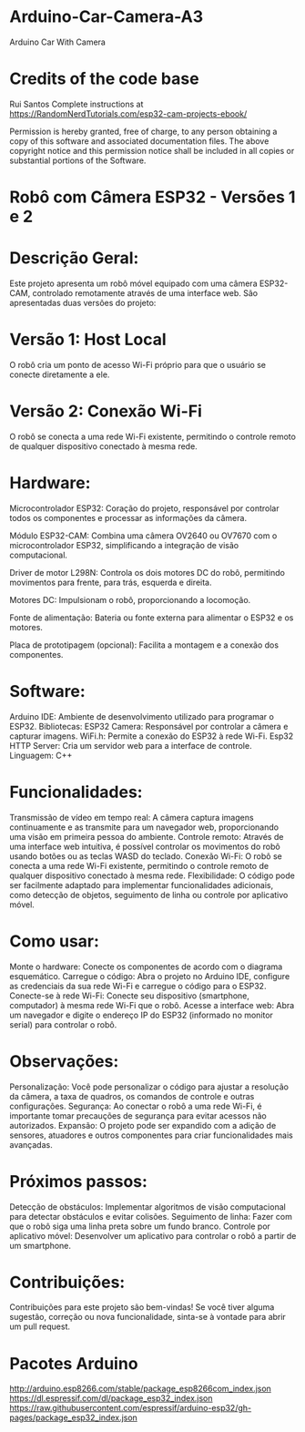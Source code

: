 # Arduino-Car-Camera-A3
Arduino Car With Camera


# Credits of the code base

  Rui Santos
  Complete instructions at https://RandomNerdTutorials.com/esp32-cam-projects-ebook/
  
  Permission is hereby granted, free of charge, to any person obtaining a copy of this software and associated documentation files.
  The above copyright notice and this permission notice shall be included in all copies or substantial portions of the Software.

# Robô com Câmera ESP32 - Versões 1 e 2

# Descrição Geral:

 Este projeto apresenta um robô móvel equipado com uma câmera ESP32-CAM, controlado remotamente através de uma interface web. São apresentadas duas versões do projeto:

# Versão 1: Host Local
 O robô cria um ponto de acesso Wi-Fi próprio para que o usuário se conecte diretamente a ele.
# Versão 2: Conexão Wi-Fi
 O robô se conecta a uma rede Wi-Fi existente, permitindo o controle remoto de qualquer dispositivo conectado à mesma rede.

# Hardware:

   Microcontrolador ESP32: Coração do projeto, responsável por controlar todos os componentes e processar as informações da câmera.

   Módulo ESP32-CAM: Combina uma câmera OV2640 ou OV7670 com o microcontrolador ESP32, simplificando a integração de visão computacional.

   Driver de motor L298N: Controla os dois motores DC do robô, permitindo movimentos para frente, para trás, esquerda e direita.

   Motores DC: Impulsionam o robô, proporcionando a locomoção.  

   Fonte de alimentação: Bateria ou fonte externa para alimentar o ESP32 e os motores.

   Placa de prototipagem (opcional): Facilita a montagem e a conexão dos componentes.

# Software:

Arduino IDE: Ambiente de desenvolvimento utilizado para programar o ESP32.
   Bibliotecas:
       ESP32 Camera: Responsável por controlar a câmera e capturar imagens.
       WiFi.h: Permite a conexão do ESP32 à rede Wi-Fi.
       Esp32 HTTP Server: Cria um servidor web para a interface de controle.
   Linguagem: C++
   
# Funcionalidades:

   Transmissão de vídeo em tempo real: A câmera captura imagens continuamente e as transmite para um navegador web, proporcionando uma visão em primeira pessoa do ambiente.
   Controle remoto: Através de uma interface web intuitiva, é possível controlar os movimentos do robô usando botões ou as teclas WASD do teclado.
   Conexão Wi-Fi: O robô se conecta a uma rede Wi-Fi existente, permitindo o controle remoto de qualquer dispositivo conectado à mesma rede.
   Flexibilidade: O código pode ser facilmente adaptado para implementar funcionalidades adicionais, como detecção de objetos, seguimento de linha ou controle por aplicativo móvel.

# Como usar:

   Monte o hardware: Conecte os componentes de acordo com o diagrama esquemático.
   Carregue o código: Abra o projeto no Arduino IDE, configure as credenciais da sua rede Wi-Fi e carregue o código para o ESP32.
   Conecte-se à rede Wi-Fi: Conecte seu dispositivo (smartphone, computador) à mesma rede Wi-Fi que o robô.
   Acesse a interface web: Abra um navegador e digite o endereço IP do ESP32 (informado no monitor serial) para controlar o robô.

# Observações:

   Personalização: Você pode personalizar o código para ajustar a resolução da câmera, a taxa de quadros, os comandos de controle e outras configurações.
   Segurança: Ao conectar o robô a uma rede Wi-Fi, é importante tomar precauções de segurança para evitar acessos não autorizados.
   Expansão: O projeto pode ser expandido com a adição de sensores, atuadores e outros componentes para criar funcionalidades mais avançadas.

# Próximos passos:

   Detecção de obstáculos: Implementar algoritmos de visão computacional para detectar obstáculos e evitar colisões.
   Seguimento de linha: Fazer com que o robô siga uma linha preta sobre um fundo branco.
   Controle por aplicativo móvel: Desenvolver um aplicativo para controlar o robô a partir de um smartphone.

# Contribuições:

Contribuições para este projeto são bem-vindas! Se você tiver alguma sugestão, correção ou nova funcionalidade, sinta-se à vontade para abrir um pull request.

# Pacotes Arduino

http://arduino.esp8266.com/stable/package_esp8266com_index.json
https://dl.espressif.com/dl/package_esp32_index.json
https://raw.githubusercontent.com/espressif/arduino-esp32/gh-pages/package_esp32_index.json
